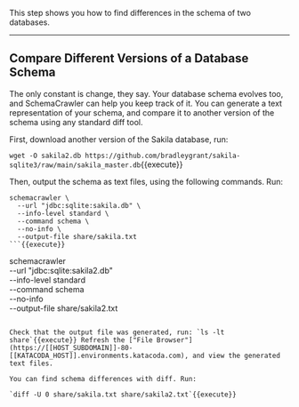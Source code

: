 This step shows you how to find differences in the schema of two databases.

-----

## Compare Different Versions of a Database Schema

The only constant is change, they say. Your database schema evolves too, and SchemaCrawler can help you keep track of it. You can generate a text representation of your schema, and compare it to another version of the schema using any standard diff tool.

First, download another version of the Sakila database, run:

`wget -O sakila2.db https://github.com/bradleygrant/sakila-sqlite3/raw/main/sakila_master.db`{{execute}}

Then, output the schema as text files, using the following commands. Run:

```
schemacrawler \
  --url "jdbc:sqlite:sakila.db" \
  --info-level standard \
  --command schema \
  --no-info \
  --output-file share/sakila.txt
```{{execute}}

```
schemacrawler \
  --url "jdbc:sqlite:sakila2.db" \
  --info-level standard \
  --command schema \
  --no-info \
  --output-file share/sakila2.txt
```{{execute}}

Check that the output file was generated, run: `ls -lt share`{{execute}} Refresh the ["File Browser"](https://[[HOST_SUBDOMAIN]]-80-[[KATACODA_HOST]].environments.katacoda.com), and view the generated text files.

You can find schema differences with diff. Run:

`diff -U 0 share/sakila.txt share/sakila2.txt`{{execute}}
